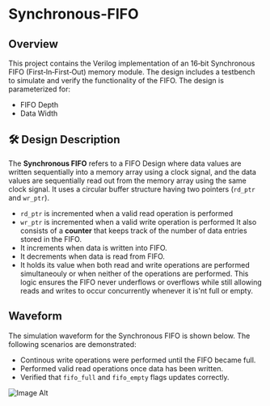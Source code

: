 # Synchronous-FIFO

## Overview

This project contains the Verilog implementation of an 16‑bit Synchronous FIFO (First‑In‑First‑Out) memory module. The design includes a testbench to simulate and verify the functionality of the FIFO.
The design is parameterized for:
- FIFO Depth
- Data Width
## :hammer_and_wrench: Design Description

The **Synchronous FIFO** refers to a FIFO Design where data values are written sequentially into a memory array using a clock signal, and the data values are sequentially read out from the memory array using the same clock signal. It uses a circular buffer structure having two pointers (`rd_ptr` and `wr_ptr`).
- `rd_ptr` is incremented when a valid read operation is performed
- `wr_ptr` is incremented when a valid write operation is performed
It also consists of a **counter** that keeps track of the number of data entries stored in the FIFO.
- It increments when data is written into FIFO.
- It decrements when data is read from FIFO.
- It holds its value when both read and write operations are performed simultaneouly or when neither of the operations are performed.
This logic ensures the FIFO never underflows or overflows while still allowing reads and writes to occur concurrently whenever it is'nt full or empty.
## Waveform
The simulation waveform for the Synchronous FIFO is shown below. The following scenarios are demonstrated:
- Continous write operations were performed until the FIFO became full.
- Performed valid read operations once data has been written.
- Verified that `fifo_full` and `fifo_empty` flags updates correctly.
  
 ![Image Alt]()




